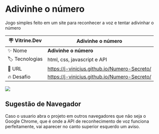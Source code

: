 # Adivinhe o número

Jogo simples feito em um site para reconhecer a voz e tentar adivinhar o número

| :placard: Vitrine.Dev |  Adivinhe o número  |
| -------------  | --- |
| :sparkles: Nome        | **Adivinhe o número**
| :label: Tecnologias | html, css, javascript e API
| :rocket: URL         | https://j-vinicius.github.io/Numero-Secreto/
| :fire: Desafio     | https://j-vinicius.github.io/Numero-Secreto/

![](https://github.com/J-Vinicius/Numero-Secreto/assets/80431647/b55bf9ef-bfde-4c60-a289-fcc6d23a50f4#vitrinedev)

## Sugestão de Navegador

Caso o usuario abra o projeto em outros navegadores que não seja o Google Chrome, que é onde a API de reconhecimento de voz funciona perfeitamente, vai aparecer no canto superior esquerdo um aviso.
